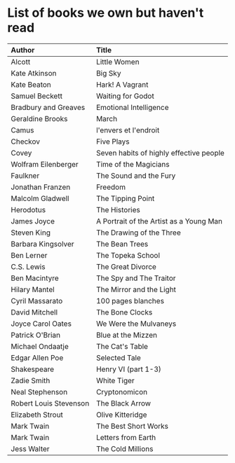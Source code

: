 # List of books we own but haven't read

Author | Title 
:------ |:------
Alcott | Little Women
Kate Atkinson | Big Sky
Kate Beaton | Hark! A Vagrant
Samuel Beckett | Waiting for Godot
Bradbury and Greaves | Emotional Intelligence
Geraldine Brooks | March
Camus | l'envers et l'endroit
Checkov | Five Plays
Covey | Seven habits of highly effective people
Wolfram Eilenberger | Time of the Magicians
Faulkner | The Sound and the Fury
Jonathan Franzen | Freedom
Malcolm Gladwell | The Tipping Point
Herodotus | The Histories
James Joyce | A Portrait of the Artist as a Young Man
Steven King | The Drawing of the Three
Barbara Kingsolver | The Bean Trees
Ben Lerner | The Topeka School
C.S. Lewis | The Great Divorce
Ben Macintyre | The Spy and The Traitor
Hilary Mantel | The Mirror and the Light
Cyril Massarato | 100 pages blanches
David Mitchell | The Bone Clocks
Joyce Carol Oates | We Were the Mulvaneys
Patrick O'Brian | Blue at the Mizzen
Michael Ondaatje | The Cat's Table
Edgar Allen Poe | Selected Tale
Shakespeare | Henry VI (part 1-3)
Zadie Smith | White Tiger
Neal Stephenson | Cryptonomicon
Robert Louis Stevenson | The Black Arrow
Elizabeth Strout | Olive Kitteridge
Mark Twain | The Best Short Works
Mark Twain | Letters from Earth
Jess Walter | The Cold Millions
